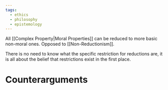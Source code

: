 ```yaml
---
tags:
  - ethics
  - philosophy
  - epistemology
---
```

All [[Complex Property|Moral Properties]] can be reduced to more basic non-moral ones.
Opposed to [[Non-Reductionism]].

There is no need to know what the specific restriction for reductions are, it is all about the belief that restrictions exist in the first place.
# Counterarguments
